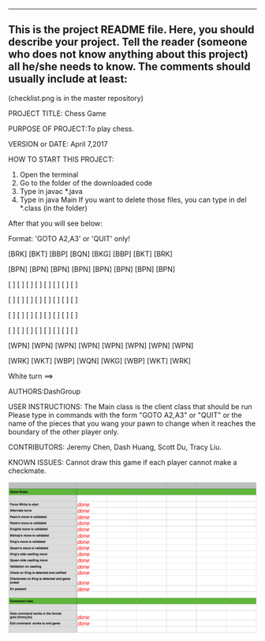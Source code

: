 ------------------------------------------------------------------------
This is the project README file. Here, you should describe your project.
Tell the reader (someone who does not know anything about this project)
all he/she needs to know. The comments should usually include at least:
------------------------------------------------------------------------
(checklist.png is in the master repository)

PROJECT TITLE: Chess Game

PURPOSE OF PROJECT:To play chess.

VERSION or DATE: April 7,2017

HOW TO START THIS PROJECT:

1) Open the terminal
2) Go to the folder of the downloaded code
3) Type in javac *.java
4) Type in java Main
If you want to delete those files, you can type in del *.class (in the folder)

After that you will see below:

Format:   'GOTO A2,A3' or 'QUIT' only!

[BRK]	[BKT]	[BBP]	[BQN]	[BKG]	[BBP]	[BKT]	[BRK]	

[BPN]	[BPN]	[BPN]	[BPN]	[BPN]	[BPN]	[BPN]	[BPN]	

[   ]	[   ]	[   ]	[   ]	[   ]	[   ]	[   ]	[   ]	

[   ]	[   ]	[   ]	[   ]	[   ]	[   ]	[   ]	[   ]	

[   ]	[   ]	[   ]	[   ]	[   ]	[   ]	[   ]	[   ]	

[   ]	[   ]	[   ]	[   ]	[   ]	[   ]	[   ]	[   ]	

[WPN]	[WPN]	[WPN]	[WPN]	[WPN]	[WPN]	[WPN]	[WPN]	

[WRK]	[WKT]	[WBP]	[WQN]	[WKG]	[WBP]	[WKT]	[WRK]	


White turn ==>


AUTHORS:DashGroup

USER INSTRUCTIONS:
The Main class is the client class that should be run Please type in commands with the form "GOTO A2,A3" or "QUIT" or the name of the 
pieces that you wang your pawn to change when it reaches the boundary of the other player only.

CONTRIBUTORS: Jeremy Chen, Dash Huang, Scott Du, Tracy Liu.

KNOWN ISSUES: Cannot draw this game if each player cannot make a checkmate.

![alt text](https://github.com/DashGroup/ChessGame/blob/master/checklist.png "Check List")
